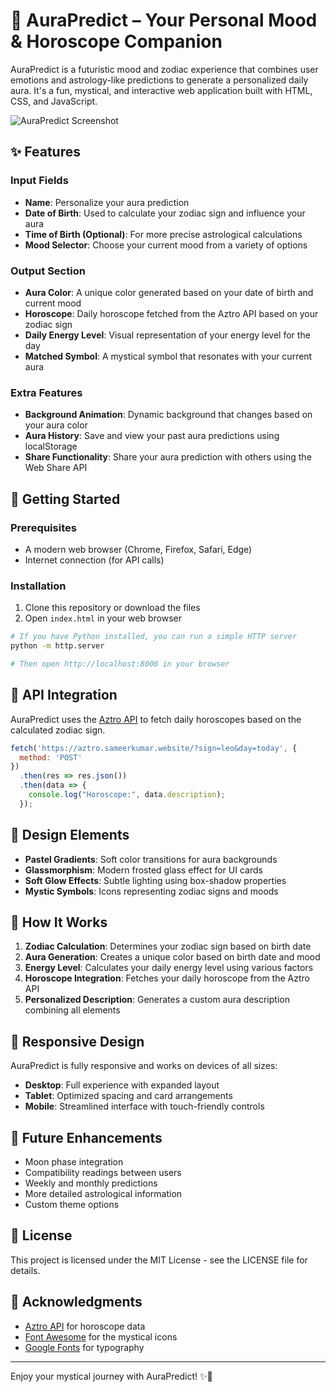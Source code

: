 # 🌌 AuraPredict – Your Personal Mood & Horoscope Companion

AuraPredict is a futuristic mood and zodiac experience that combines user emotions and astrology-like predictions to generate a personalized daily aura. It's a fun, mystical, and interactive web application built with HTML, CSS, and JavaScript.

![AuraPredict Screenshot](https://i.ibb.co/VYvSnPLM/Screenshot-2025-06-10-13-16-39-083-org-torproject-android.jpg)

## ✨ Features

### Input Fields
- **Name**: Personalize your aura prediction
- **Date of Birth**: Used to calculate your zodiac sign and influence your aura
- **Time of Birth (Optional)**: For more precise astrological calculations
- **Mood Selector**: Choose your current mood from a variety of options

### Output Section
- **Aura Color**: A unique color generated based on your date of birth and current mood
- **Horoscope**: Daily horoscope fetched from the Aztro API based on your zodiac sign
- **Daily Energy Level**: Visual representation of your energy level for the day
- **Matched Symbol**: A mystical symbol that resonates with your current aura

### Extra Features
- **Background Animation**: Dynamic background that changes based on your aura color
- **Aura History**: Save and view your past aura predictions using localStorage
- **Share Functionality**: Share your aura prediction with others using the Web Share API

## 🚀 Getting Started

### Prerequisites
- A modern web browser (Chrome, Firefox, Safari, Edge)
- Internet connection (for API calls)

### Installation
1. Clone this repository or download the files
2. Open `index.html` in your web browser

```bash
# If you have Python installed, you can run a simple HTTP server
python -m http.server

# Then open http://localhost:8000 in your browser
```

## 🧩 API Integration

AuraPredict uses the [Aztro API](https://aztro.sameerkumar.website/) to fetch daily horoscopes based on the calculated zodiac sign.

```javascript
fetch('https://aztro.sameerkumar.website/?sign=leo&day=today', {
  method: 'POST'
})
  .then(res => res.json())
  .then(data => {
    console.log("Horoscope:", data.description);
  });
```

## 🎨 Design Elements

- **Pastel Gradients**: Soft color transitions for aura backgrounds
- **Glassmorphism**: Modern frosted glass effect for UI cards
- **Soft Glow Effects**: Subtle lighting using box-shadow properties
- **Mystic Symbols**: Icons representing zodiac signs and moods

## 🧠 How It Works

1. **Zodiac Calculation**: Determines your zodiac sign based on birth date
2. **Aura Generation**: Creates a unique color based on birth date and mood
3. **Energy Level**: Calculates your daily energy level using various factors
4. **Horoscope Integration**: Fetches your daily horoscope from the Aztro API
5. **Personalized Description**: Generates a custom aura description combining all elements

## 📱 Responsive Design

AuraPredict is fully responsive and works on devices of all sizes:
- **Desktop**: Full experience with expanded layout
- **Tablet**: Optimized spacing and card arrangements
- **Mobile**: Streamlined interface with touch-friendly controls

## 🔮 Future Enhancements

- Moon phase integration
- Compatibility readings between users
- Weekly and monthly predictions
- More detailed astrological information
- Custom theme options

## 📄 License

This project is licensed under the MIT License - see the LICENSE file for details.

## 🙏 Acknowledgments

- [Aztro API](https://aztro.sameerkumar.website/) for horoscope data
- [Font Awesome](https://fontawesome.com/) for the mystical icons
- [Google Fonts](https://fonts.google.com/) for typography

---

Enjoy your mystical journey with AuraPredict! ✨🔮
